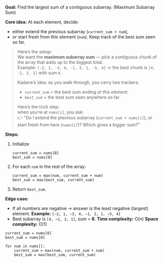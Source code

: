 **Goal:** Find the largest sum of a contiguous subarray. (Maximum Subarray Sum)

**Core idea:**
At each element, decide:
* either extend the previous subarray (`current_sum + num`),
* or start fresh from this element (`num`).
Keep track of the best sum seen so far.

> Here’s the setup:  
> We want the **maximum subarray sum** — pick a contiguous chunk of the array that adds up to the biggest total.  
> Example: `[-2, 1, -3, 4, -1, 2, 1, -5, 4]` → the best chunk is `[4, -1, 2, 1]` with sum `6`.
> 
> Kadane’s idea: as you walk through, you carry two trackers:
> - `current_sum` = the best sum ending _at this element_.
> - `best_sum` = the best sum seen anywhere so far.
> 
> Here’s the trick step:  
> when you’re at `nums[i]`, you ask:  
> 👉 “Do I extend the previous subarray (`current_sum + nums[i]`), or start fresh from here (`nums[i]`)? Which gives a bigger sum?”


**Steps:**
1. Initialize
   ```
   current_sum = nums[0]
   best_sum = nums[0]
   ```
2. For each `num` in the rest of the array:
   ```
   current_sum = max(num, current_sum + num)
   best_sum = max(best_sum, current_sum)
   ```
3. Return `best_sum`.

**Edge case:**
* If all numbers are negative → answer is the least negative (largest) element.
**Example:** `[−2, 1, −3, 4, −1, 2, 1, −5, 4]`
* Best subarray is `[4, −1, 2, 1]`, sum = **6**.
**Time complexity:** O(n)
**Space complexity:** O(1)

```al
current_sum = nums[0]
best_sum = nums[0]

for num in nums[]:
    current_sum = max(num, current_sum + num)
    best_sum = max(best_sum, current_sum)

```